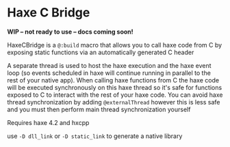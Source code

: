 # Haxe C Bridge

**WIP – not ready to use – docs coming soon!**

HaxeCBridge is a `@:build` macro that allows you to call haxe code from C by exposing static functions via an automatically generated C header

A separate thread is used to host the haxe execution and the haxe event loop (so events scheduled in haxe will continue running in parallel to the rest of your native app). When calling haxe functions from C the haxe code will be executed synchronously on this haxe thread so it's safe for functions exposed to C to interact with the rest of your haxe code. You can avoid haxe thread synchronization by adding `@externalThread` however this is less safe and you must then perform main thread synchronization yourself

Requires haxe 4.2 and hxcpp

use `-D dll_link` or `-D static_link` to generate a native library